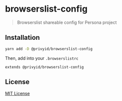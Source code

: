 # browserslist-config
> Browserslist shareable config for Persona project

## Installation

```sh
yarn add -D @privyid/browserslist-config
```

Then, add into your `.browserslistrc`

```
extends @privyid/browserslist-config
```

## License

[MIT License](/LICENSE)
